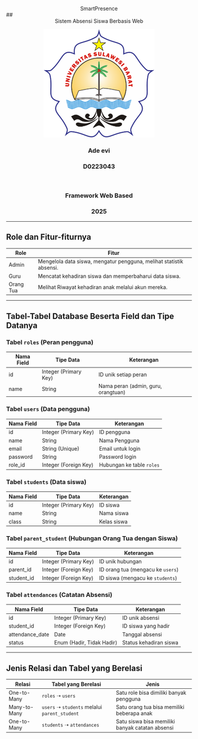 <p align="center" style="margin-bottom: 0px;"> SmartPresence</p>
 ## <p align="center" style="margin-top: 0;">Sistem Absensi Siswa Berbasis Web</p>
 
 <p align="center">
   <img src="20250128_191142.png" alt="SmartPresence Logo" width="300"/>
 </p>
 
 
 ### <p align="center">Ade evi </p>
 ### <p align="center">D0223043  </p></br>
 ### <p align="center">Framework Web Based</p>
 ### <p align="center">2025</p>
 
 
  
 
 ---
 
 ## Role dan Fitur-fiturnya
 
 | **Role**     | **Fitur**                                                                              |
 |--------------|------------------------------------------------------------------------------------------|
 | Admin        | Mengelola data siswa, mengatur pengguna, melihat statistik absensi.                     |
 | Guru         | Mencatat kehadiran siswa dan memperbaharui data siswa.                                  |
 | Orang Tua    | Melihat Riwayat kehadiran anak melalui akun mereka.                                     |
 
 ---
 
 ## Tabel-Tabel Database Beserta Field dan Tipe Datanya
 
 ### Tabel `roles` (Peran pengguna)
 
 | Nama Field | Tipe Data            | Keterangan                   |
 |------------|----------------------|------------------------------|
 | id         | Integer (Primary Key)| ID unik setiap peran         |
 | name       | String               | Nama peran (admin, guru, orangtuan) |
 
 ### Tabel `users` (Data pengguna)
 
 | Nama Field | Tipe Data            | Keterangan                        |
 |------------|----------------------|-----------------------------------|
 | id         | Integer (Primary Key)| ID pengguna                       |
 | name       | String               | Nama Pengguna                     |
 | email      | String (Unique)      | Email untuk login                 |
 | password   | String               | Password login                    |
 | role_id    | Integer (Foreign Key)| Hubungan ke table `roles`         |
 
 ### Tabel `students` (Data siswa)
 
 | Nama Field | Tipe Data            | Keterangan        |
 |------------|----------------------|-------------------|
 | id         | Integer (Primary Key)| ID siswa          |
 | name       | String               | Nama siswa        |
 | class      | String               | Kelas siswa       |
 
 ### Tabel `parent_student` (Hubungan Orang Tua dengan Siswa)
 
 | Nama Field | Tipe Data            | Keterangan                            |
 |------------|----------------------|---------------------------------------|
 | id         | Integer (Primary Key)| ID unik hubungan                      |
 | parent_id  | Integer (Foreign Key)| ID orang tua (mengacu ke `users`)     |
 | student_id | Integer (Foreign Key)| ID siswa (mengacu ke `students`)      |
 
 ### Tabel `attendances` (Catatan Absensi)
 
 | Nama Field       | Tipe Data             | Keterangan              |
 |------------------|-----------------------|--------------------------|
 | id               | Integer (Primary Key) | ID unik absensi          |
 | student_id       | Integer (Foreign Key) | ID siswa yang hadir      |
 | attendance_date  | Date                  | Tanggal absensi          |
 | status           | Enum (Hadir, Tidak Hadir) | Status kehadiran siswa |
 
 ---
 
 ## Jenis Relasi dan Tabel yang Berelasi
 
 | Relasi       | Tabel yang Berelasi         | Jenis                                        |
 |--------------|-----------------------------|----------------------------------------------|
 | One-to-Many  | `roles` ➝ `users`           | Satu role bisa dimiliki banyak pengguna      |
 | Many-to-Many | `users` ➝ `students` melalui `parent_student` | Satu orang tua bisa memiliki beberapa anak |
 | One-to-Many  | `students` ➝ `attendances`  | Satu siswa bisa memiliki banyak catatan absensi |
